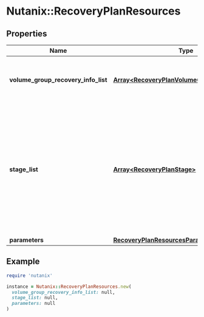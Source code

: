 # Nutanix::RecoveryPlanResources

## Properties

| Name | Type | Description | Notes |
| ---- | ---- | ----------- | ----- |
| **volume_group_recovery_info_list** | [**Array&lt;RecoveryPlanVolumeGroupRecoveryInfo&gt;**](RecoveryPlanVolumeGroupRecoveryInfo.md) | Information about Volume Groups to be recovered. | [optional] |
| **stage_list** | [**Array&lt;RecoveryPlanStage&gt;**](RecoveryPlanStage.md) | Input for the stages of the Recovery Plan. Each stage will perform a predefined type of task. For example, a stage can perform the recovery of the entities specified in a stage.  | [optional] |
| **parameters** | [**RecoveryPlanResourcesParameters**](RecoveryPlanResourcesParameters.md) |  | [optional] |

## Example

```ruby
require 'nutanix'

instance = Nutanix::RecoveryPlanResources.new(
  volume_group_recovery_info_list: null,
  stage_list: null,
  parameters: null
)
```

